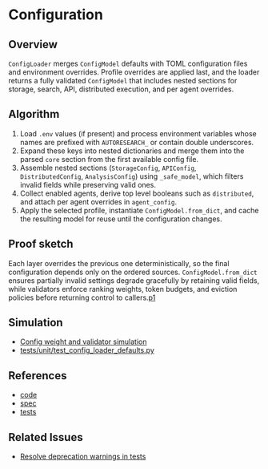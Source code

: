 # Configuration

## Overview

`ConfigLoader` merges `ConfigModel` defaults with TOML configuration files and
environment overrides. Profile overrides are applied last, and the loader
returns a fully validated `ConfigModel` that includes nested sections for
storage, search, API, distributed execution, and per agent overrides.

## Algorithm

1. Load `.env` values (if present) and process environment variables whose
   names are prefixed with `AUTORESEARCH_` or contain double underscores.
2. Expand these keys into nested dictionaries and merge them into the parsed
   `core` section from the first available config file.
3. Assemble nested sections (`StorageConfig`, `APIConfig`, `DistributedConfig`,
   `AnalysisConfig`) using `_safe_model`, which filters invalid fields while
   preserving valid ones.
4. Collect enabled agents, derive top level booleans such as `distributed`, and
   attach per agent overrides in `agent_config`.
5. Apply the selected profile, instantiate `ConfigModel.from_dict`, and cache
   the resulting model for reuse until the configuration changes.

## Proof sketch

Each layer overrides the previous one deterministically, so the final
configuration depends only on the ordered sources. `ConfigModel.from_dict`
ensures partially invalid settings degrade gracefully by retaining valid
fields, while validators enforce ranking weights, token budgets, and eviction
policies before returning control to callers.[p1]

## Simulation

- [Config weight and validator simulation][p1]
- [tests/unit/test_config_loader_defaults.py][t]

## References

- [code](../../src/autoresearch/config/)
- [spec](../specs/config.md)
- [tests](../../tests/unit/test_config_loader_defaults.py)

## Related Issues

- [Resolve deprecation warnings in tests][issue]

[issue]: ../../issues/archive/resolve-deprecation-warnings-in-tests.md
[p1]: ../algorithms/config_weight_sum_simulation.md
[t]: ../../tests/unit/test_config_loader_defaults.py
